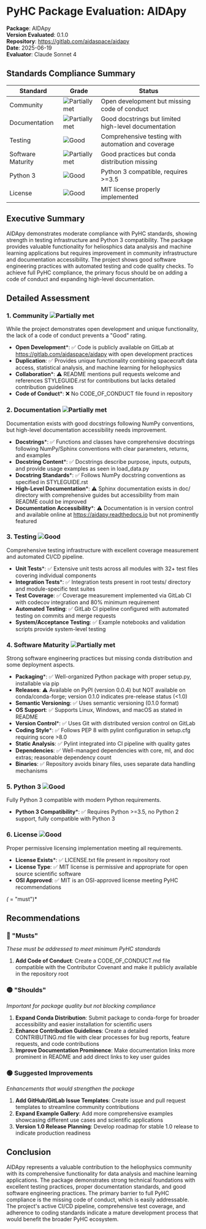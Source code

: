 # PyHC Package Evaluation: AIDApy

**Package**: AIDApy  
**Version Evaluated**: 0.1.0  
**Repository**: https://gitlab.com/aidaspace/aidapy  
**Date**: 2025-06-19  
**Evaluator**: Claude Sonnet 4  

## Standards Compliance Summary

| Standard | Grade | Status |
|----------|-------|--------|
| Community | ![Partially met](https://img.shields.io/badge/Partially%20met-orange.svg) | Open development but missing code of conduct |
| Documentation | ![Partially met](https://img.shields.io/badge/Partially%20met-orange.svg) | Good docstrings but limited high-level documentation |
| Testing | ![Good](https://img.shields.io/badge/Good-brightgreen.svg) | Comprehensive testing with automation and coverage |
| Software Maturity | ![Partially met](https://img.shields.io/badge/Partially%20met-orange.svg) | Good practices but conda distribution missing |
| Python 3 | ![Good](https://img.shields.io/badge/Good-brightgreen.svg) | Python 3 compatible, requires >=3.5 |
| License | ![Good](https://img.shields.io/badge/Good-brightgreen.svg) | MIT license properly implemented |

## Executive Summary

AIDApy demonstrates moderate compliance with PyHC standards, showing strength in testing infrastructure and Python 3 compatibility. The package provides valuable functionality for heliosphics data analysis and machine learning applications but requires improvement in community infrastructure and documentation accessibility. The project shows good software engineering practices with automated testing and code quality checks. To achieve full PyHC compliance, the primary focus should be on adding a code of conduct and expanding high-level documentation.

## Detailed Assessment

### 1. Community ![Partially met](https://img.shields.io/badge/Partially%20met-orange.svg)

While the project demonstrates open development and unique functionality, the lack of a code of conduct prevents a "Good" rating.

- **Open Development***: ✅ Code is publicly available on GitLab at https://gitlab.com/aidaspace/aidapy with open development practices
- **Duplication**: ✅ Provides unique functionality combining spacecraft data access, statistical analysis, and machine learning for heliophysics
- **Collaboration***: ⚠️ README mentions pull requests welcome and references STYLEGUIDE.rst for contributions but lacks detailed contribution guidelines
- **Code of Conduct***: ❌ No CODE_OF_CONDUCT file found in repository

### 2. Documentation ![Partially met](https://img.shields.io/badge/Partially%20met-orange.svg)

Documentation exists with good docstrings following NumPy conventions, but high-level documentation accessibility needs improvement.

- **Docstrings***: ✅ Functions and classes have comprehensive docstrings following NumPy/Sphinx conventions with clear parameters, returns, and examples
- **Docstring Content***: ✅ Docstrings describe purpose, inputs, outputs, and provide usage examples as seen in load_data.py
- **Docstring Standards***: ✅ Follows NumPy docstring conventions as specified in STYLEGUIDE.rst
- **High-Level Documentation***: ⚠️ Sphinx documentation exists in doc/ directory with comprehensive guides but accessibility from main README could be improved
- **Documentation Accessibility***: ⚠️ Documentation is in version control and available online at https://aidapy.readthedocs.io but not prominently featured

### 3. Testing ![Good](https://img.shields.io/badge/Good-brightgreen.svg)

Comprehensive testing infrastructure with excellent coverage measurement and automated CI/CD pipeline.

- **Unit Tests***: ✅ Extensive unit tests across all modules with 32+ test files covering individual components
- **Integration Tests***: ✅ Integration tests present in root tests/ directory and module-specific test suites
- **Test Coverage**: ✅ Coverage measurement implemented via GitLab CI with codecov integration and 80% minimum requirement
- **Automated Testing**: ✅ GitLab CI pipeline configured with automated testing on commits and merge requests
- **System/Acceptance Testing**: ✅ Example notebooks and validation scripts provide system-level testing

### 4. Software Maturity ![Partially met](https://img.shields.io/badge/Partially%20met-orange.svg)

Strong software engineering practices but missing conda distribution and some deployment aspects.

- **Packaging***: ✅ Well-organized Python package with proper setup.py, installable via pip
- **Releases**: ⚠️ Available on PyPI (version 0.0.4) but NOT available on conda/conda-forge; version 0.1.0 indicates pre-release status (<1.0)
- **Semantic Versioning**: ✅ Uses semantic versioning (0.1.0 format)
- **OS Support**: ✅ Supports Linux, Windows, and macOS as stated in README
- **Version Control***: ✅ Uses Git with distributed version control on GitLab
- **Coding Style***: ✅ Follows PEP 8 with pylint configuration in setup.cfg requiring score >8.0
- **Static Analysis**: ✅ Pylint integrated into CI pipeline with quality gates
- **Dependencies**: ✅ Well-managed dependencies with core, ml, and doc extras; reasonable dependency count
- **Binaries**: ✅ Repository avoids binary files, uses separate data handling mechanisms

### 5. Python 3 ![Good](https://img.shields.io/badge/Good-brightgreen.svg)

Fully Python 3 compatible with modern Python requirements.

- **Python 3 Compatibility***: ✅ Requires Python >=3.5, no Python 2 support, fully compatible with Python 3

### 6. License ![Good](https://img.shields.io/badge/Good-brightgreen.svg)

Proper permissive licensing implementation meeting all requirements.

- **License Exists***: ✅ LICENSE.txt file present in repository root
- **License Type**: ✅ MIT license is permissive and appropriate for open source scientific software
- **OSI Approved**: ✅ MIT is an OSI-approved license meeting PyHC recommendations

*(* = "must")*

## Recommendations

### 🔴 "Musts"
*These must be addressed to meet minimum PyHC standards*

1. **Add Code of Conduct**: Create a CODE_OF_CONDUCT.md file compatible with the Contributor Covenant and make it publicly available in the repository root

### 🟡 "Shoulds"
*Important for package quality but not blocking compliance*

1. **Expand Conda Distribution**: Submit package to conda-forge for broader accessibility and easier installation for scientific users
2. **Enhance Contribution Guidelines**: Create a detailed CONTRIBUTING.md file with clear processes for bug reports, feature requests, and code contributions
3. **Improve Documentation Prominence**: Make documentation links more prominent in README and add direct links to key user guides

### 🟢 Suggested Improvements
*Enhancements that would strengthen the package*

1. **Add GitHub/GitLab Issue Templates**: Create issue and pull request templates to streamline community contributions
2. **Expand Example Gallery**: Add more comprehensive examples showcasing different use cases and scientific applications
3. **Version 1.0 Release Planning**: Develop roadmap for stable 1.0 release to indicate production readiness

## Conclusion

AIDApy represents a valuable contribution to the heliophysics community with its comprehensive functionality for data analysis and machine learning applications. The package demonstrates strong technical foundations with excellent testing practices, proper documentation standards, and good software engineering practices. The primary barrier to full PyHC compliance is the missing code of conduct, which is easily addressable. The project's active CI/CD pipeline, comprehensive test coverage, and adherence to coding standards indicate a mature development process that would benefit the broader PyHC ecosystem.
